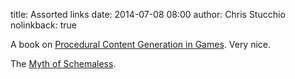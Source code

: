 title: Assorted links
date: 2014-07-08 08:00
author: Chris Stucchio
nolinkback: true

A book on [Procedural Content Generation in Games](http://pcgbook.com/). Very nice.

The [Myth of Schemaless](http://rustyrazorblade.com/2014/07/the-myth-of-schema-less/).
